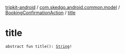 [tripkit-android](../../index.md) / [com.skedgo.android.common.model](../index.md) / [BookingConfirmationAction](index.md) / [title](./title.md)

# title

`abstract fun title(): `[`String`](https://kotlinlang.org/api/latest/jvm/stdlib/kotlin/-string/index.html)`!`